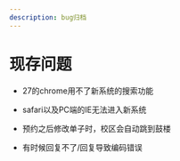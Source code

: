 ```yaml
---
description: bug归档
---
```


# 现存问题

* 27的chrome用不了新系统的搜索功能

* safari以及PC端的IE无法进入新系统

* 预约之后修改单子时，校区会自动跳到鼓楼

* 有时候回复不了/回复导致编码错误
